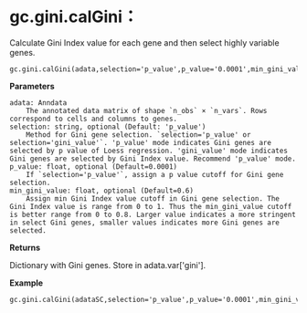 gc.gini.calGini：
===============
Calculate Gini Index value for each gene and then select highly variable genes.

    gc.gini.calGini(adata,selection='p_value',p_value='0.0001',min_gini_value='0.6')

**Parameters**

    adata: Anndata
        The annotated data matrix of shape `n_obs` × `n_vars`. Rows correspond to cells and columns to genes.
    selection: string, optional (Default: 'p_value')
        Method for Gini gene selection. `selection='p_value' or selection='gini_value'`. 'p_value' mode indicates Gini genes are selected by p value of Loess regression. 'gini_value' mode indicates Gini genes are selected by Gini Index value. Recommend 'p_value' mode.
    p_value: float, optional (Default=0.0001)
        If `selection='p_value'`, assign a p value cutoff for Gini gene selection.
    min_gini_value: float, optional (Default=0.6)
        Assign min Gini Index value cutoff in Gini gene selection. The Gini Index value is range from 0 to 1. Thus the min_gini_value cutoff is better range from 0 to 0.8. Larger value indicates a more stringent in select Gini genes, smaller values indicates more Gini genes are selected.


**Returns**

Dictionary with Gini genes. Store in adata.var['gini'].

**Example**

    gc.gini.calGini(adataSC,selection='p_value',p_value='0.0001',min_gini_value='0.6')
